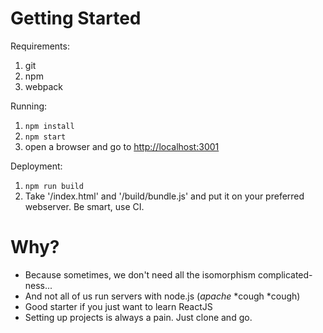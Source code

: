 # Getting Started
Requirements:
1. git
2. npm
3. webpack

Running:
1. `npm install`
2. `npm start`
3. open a browser and go to [http://localhost:3001](localhost:3001)

Deployment:
1. `npm run build`
2. Take '/index.html' and '/build/bundle.js' and put it on your preferred
webserver. Be smart, use CI.

# Why?
- Because sometimes, we don't need all the isomorphism complicated-ness...
- And not all of us run servers with node.js (_apache_ *cough *cough)
- Good starter if you just want to learn ReactJS
- Setting up projects is always a pain. Just clone and go.
